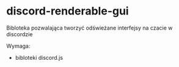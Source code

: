 # discord-renderable-gui
 Bibloteka pozwalająca tworzyć odświeżane interfejsy na czacie w discordzie 

Wymaga:
* bibloteki discord.js
